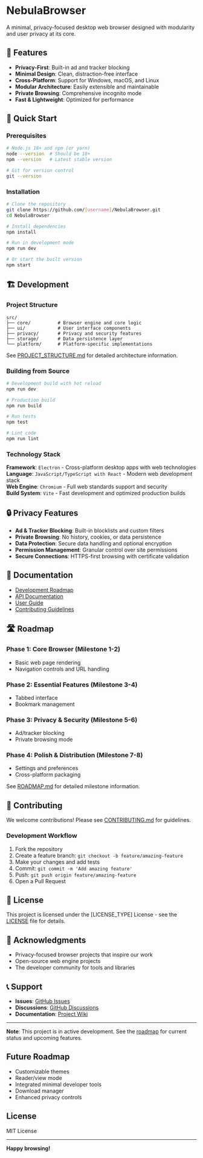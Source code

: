 # NebulaBrowser

A minimal, privacy-focused desktop web browser designed with modularity and user privacy at its core.

## 🌟 Features

- **Privacy-First**: Built-in ad and tracker blocking
- **Minimal Design**: Clean, distraction-free interface
- **Cross-Platform**: Support for Windows, macOS, and Linux
- **Modular Architecture**: Easily extensible and maintainable
- **Private Browsing**: Comprehensive incognito mode
- **Fast & Lightweight**: Optimized for performance

## 🚀 Quick Start

### Prerequisites

```bash
# Node.js 18+ and npm (or yarn)
node --version  # Should be 18+
npm --version   # Latest stable version

# Git for version control
git --version
```

### Installation

```bash
# Clone the repository
git clone https://github.com/[username]/NebulaBrowser.git
cd NebulaBrowser

# Install dependencies
npm install

# Run in development mode
npm run dev

# Or start the built version
npm start
```

## 🏗️ Development

### Project Structure

```
src/
├── core/          # Browser engine and core logic
├── ui/            # User interface components
├── privacy/       # Privacy and security features
├── storage/       # Data persistence layer
└── platform/      # Platform-specific implementations
```

See [PROJECT_STRUCTURE.md](PROJECT_STRUCTURE.md) for detailed architecture information.

### Building from Source

```bash
# Development build with hot reload
npm run dev

# Production build
npm run build

# Run tests
npm test

# Lint code
npm run lint
```

### Technology Stack

**Framework**: `Electron` - Cross-platform desktop apps with web technologies  
**Language**: `JavaScript/TypeScript with React` - Modern web development stack  
**Web Engine**: `Chromium` - Full web standards support and security  
**Build System**: `Vite` - Fast development and optimized production builds

## 🔒 Privacy Features

- **Ad & Tracker Blocking**: Built-in blocklists and custom filters
- **Private Browsing**: No history, cookies, or data persistence
- **Data Protection**: Secure data handling and optional encryption
- **Permission Management**: Granular control over site permissions
- **Secure Connections**: HTTPS-first browsing with certificate validation

## 📖 Documentation

- [Development Roadmap](docs/ROADMAP.md)
- [API Documentation](docs/api/)
- [User Guide](docs/user/)
- [Contributing Guidelines](CONTRIBUTING.md)

## 🛣️ Roadmap

### Phase 1: Core Browser (Milestone 1-2)
- Basic web page rendering
- Navigation controls and URL handling

### Phase 2: Essential Features (Milestone 3-4)  
- Tabbed interface
- Bookmark management

### Phase 3: Privacy & Security (Milestone 5-6)
- Ad/tracker blocking
- Private browsing mode

### Phase 4: Polish & Distribution (Milestone 7-8)
- Settings and preferences
- Cross-platform packaging

See [ROADMAP.md](docs/ROADMAP.md) for detailed milestone information.

## 🤝 Contributing

We welcome contributions! Please see [CONTRIBUTING.md](CONTRIBUTING.md) for guidelines.

### Development Workflow

1. Fork the repository
2. Create a feature branch: `git checkout -b feature/amazing-feature`
3. Make your changes and add tests
4. Commit: `git commit -m 'Add amazing feature'`
5. Push: `git push origin feature/amazing-feature`
6. Open a Pull Request

## 📄 License

This project is licensed under the [LICENSE_TYPE] License - see the [LICENSE](LICENSE) file for details.

## 🙏 Acknowledgments

- Privacy-focused browser projects that inspire our work
- Open-source web engine projects
- The developer community for tools and libraries

## 📞 Support

- **Issues**: [GitHub Issues](https://github.com/[username]/NebulaBrowser/issues)
- **Discussions**: [GitHub Discussions](https://github.com/[username]/NebulaBrowser/discussions)
- **Documentation**: [Project Wiki](https://github.com/[username]/NebulaBrowser/wiki)

---

**Note**: This project is in active development. See the [roadmap](docs/ROADMAP.md) for current status and upcoming features.

## Future Roadmap

- Customizable themes
- Reader/view mode
- Integrated minimal developer tools
- Download manager
- Enhanced privacy controls

## License

MIT License

---

**Happy browsing!**
